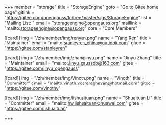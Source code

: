 +++
member = "storage"
title = "StorageEngine"
goto = "Go to Gitee home page"
gitlink = "https://gitee.com/opengauss/tc/tree/master/sigs/StorageEngine"
list = "Mailing List: "
email = "storageengine@opengauss.org"
maillink = "mailto:storageengine@opengauss.org"
core = "Core Members"


[[card]]
img = "/zh/member/img/renyan.png"
name = "Yang Ren"
title = "Maintainer"
email = "mailto:stanleyren_china@outlook.com"
gitee = "https://gitee.com/stanleyren"

[[card]]
img = "/zh/member/img/zhangjinyu.png"
name = "Jinyu Zhang"
title = "Maintainer"
email = "mailto:Jinyu_gaussdb@163.com"
gitee = "https://gitee.com/jinyu_opengauss"

[[card]]
img = "/zh/member/img/Vinoth.png"
name = "Vinoth"
title = "Committer"
email = "mailto:vinoth.veeraraghavan@hotmail.com"
gitee = "https://gitee.com/vinothv"

[[card]]
img = "/zh/member/img/lishuaituan.png"
name = "Shuaituan Li"
title = "Committer"
email = "mailto:hw.lishuaituan@huawei.com"
gitee = "https://gitee.com/lishuaituan"

+++